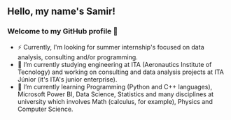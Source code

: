 ## Hello, my name's Samir!
### Welcome to my GitHub profile 👋

- ⚡ Currently, I'm looking for summer internship's focused on data analysis, consulting and/or programming.
- 🔭 I’m currently studying engineering at ITA (Aeronautics Institute of Tecnology) and working on consulting and data analysis projects at ITA Júnior (it's ITA's junior enterprise).
- 🌱 I’m currently learning Programming (Python and C++ languages), Microsoft Power BI, Data Science, Statistics and many disciplines at university which involves Math (calculus, for example), Physics and Computer Science.


